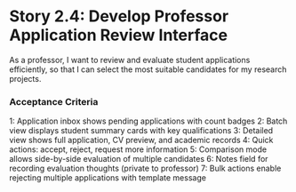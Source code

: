 # Story 2.4: Develop Professor Application Review Interface

As a professor,
I want to review and evaluate student applications efficiently,
so that I can select the most suitable candidates for my research projects.

### Acceptance Criteria
1: Application inbox shows pending applications with count badges
2: Batch view displays student summary cards with key qualifications
3: Detailed view shows full application, CV preview, and academic records
4: Quick actions: accept, reject, request more information
5: Comparison mode allows side-by-side evaluation of multiple candidates
6: Notes field for recording evaluation thoughts (private to professor)
7: Bulk actions enable rejecting multiple applications with template message
